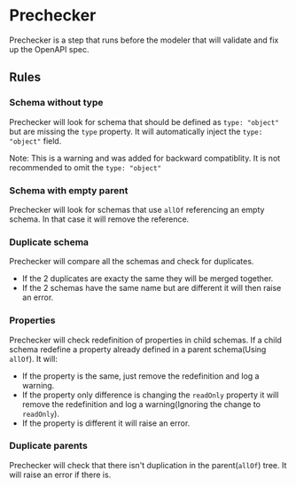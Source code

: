 # Prechecker

Prechecker is a step that runs before the modeler that will validate and fix up the OpenAPI spec. 

## Rules

### Schema without type

Prechecker will look for schema that should be defined as `type: "object"` but are missing the `type` property. It will automatically inject the `type: "object"` field.

Note: This is a warning and was added for backward compatiblity. It is not recommended to omit the `type: "object"`

### Schema with empty parent

Prechecker will look for schemas that use `allOf` referencing an empty schema. In that case it will remove the reference.

### Duplicate schema

Prechecker will compare all the schemas and check for duplicates. 
- If the 2 duplicates are exacty the same they will be merged together.
- If the 2 schemas have the same name but are different it will then raise an error.

### Properties

Prechecker will check redefinition of properties in child schemas. If a child schema redefine a property already defined in a parent schema(Using `allOf`).
It will:
- If the property is the same, just remove the redefinition and log a warning.
- If the property only difference is changing the `readOnly` property it will remove the redefinition and log a warning(Ignoring the change to `readOnly`).
- If the property is different it will raise an error.

### Duplicate parents

Prechecker will check that there isn't duplication in the parent(`allOf`) tree. It will raise an error if there is.
